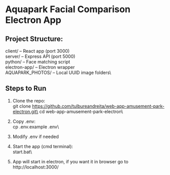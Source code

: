 # Aquapark Facial Comparison Electron App

## Project Structure:

client/ – React app (port 3000)\
server/ – Express API (port 5000)\
python/ – Face matching script\
electron-app/ – Electron wrapper\
AQUAPARK_PHOTOS/ – Local UUID image folders\

## Steps to Run

1. Clone the repo:\
   git clone https://github.com/tulbureandreita/web-app-amusement-park-electron.git\
   cd web-app-amusement-park-electron\

2. Copy .env:\
   cp .env.example .env\

3. Modify .env if needed

4. Start the app (cmd terminal):\
   start.bat\

5. App will start in electron, if you want it in browser go to http://localhost:3000/
